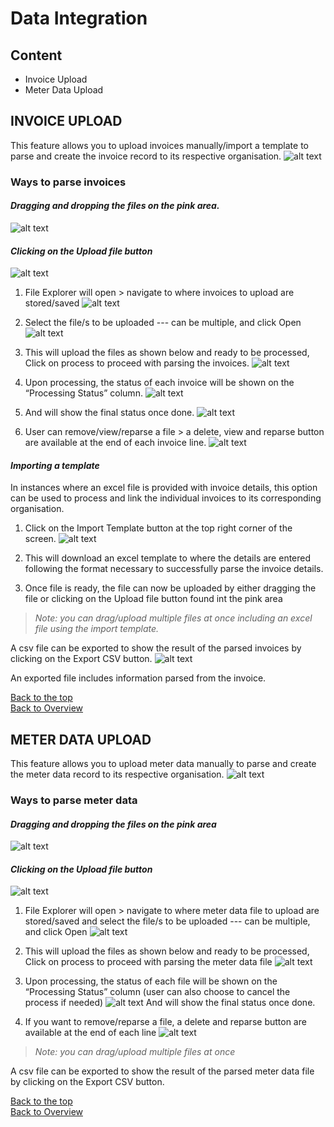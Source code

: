 # Data Integration

## Content

+ Invoice Upload
+ Meter Data Upload

## INVOICE UPLOAD
This feature allows you to upload invoices manually/import a template to parse and create the invoice record to its respective organisation.
![alt text](<Resources/Invoice Upload/InvoiceUpload1.png>)
### Ways to parse invoices
#### *Dragging and dropping the files on the pink area.*
![alt text](<Resources/Invoice Upload/InvoiceUpload2.png>)

#### *Clicking on the Upload file button*
![alt text](<Resources/Invoice Upload/InvoiceUpload3.png>)

   1. File Explorer will open > navigate to where invoices to upload are stored/saved
    ![alt text](<Resources/Invoice Upload/InvoiceUpload4.png>)

   2. Select the file/s to be uploaded --- can be multiple, and click Open
   ![alt text](<Resources/Invoice Upload/InvoiceUpload5.png>)
   
   3. This will upload the files as shown below and ready to be processed, Click on process to proceed with parsing the invoices.
   ![alt text](<Resources/Invoice Upload/InvoiceUpload6.png>)

   4. Upon processing, the status of each invoice will be shown on the “Processing Status” column.
   ![alt text](<Resources/Invoice Upload/InvoiceUpload7.png>)

   5. And will show the final status once done.
   ![alt text](<Resources/Invoice Upload/InvoiceUpload8.png>)

   6. User can remove/view/reparse a file > a delete, view and reparse button are available at the end of each invoice line.
   ![alt text](<Resources/Invoice Upload/InvoiceUpload9.png>)

#### *Importing a template*
In instances where an excel file is provided with invoice details, this option can be used to process and link the individual invoices to its corresponding organisation.

   1. Click on the Import Template button at the top right corner of the screen.
   ![alt text](<Resources/Invoice Upload/InvoiceUpload10.png>)

   2. This will download an excel template to where the details are entered following the format necessary to successfully parse the invoice details.
   
   3. Once file is ready, the file can now be uploaded by either dragging the file or clicking on the Upload file button found int the pink area   
   
>*Note: you can drag/upload multiple files at once including an excel file using the import template.*    

A csv file can be exported to show the result of the parsed invoices by clicking on the Export CSV button.
![alt text](<Resources/Invoice Upload/InvoiceUpload11.png>)

An exported file includes information parsed from the invoice.

[Back to the top](#content)  
[Back to Overview](README.md)


## METER DATA UPLOAD
This feature allows you to upload meter data manually to parse and create the meter data record to its respective organisation.
![alt text](<Resources/Meter Data Upload/MeterDataUpload1.png>)
### Ways to parse meter data

#### *Dragging and dropping the files on the pink area*
![alt text](<Resources/Meter Data Upload/MeterDataUpload2.png>)

#### *Clicking on the Upload file button*
![alt text](<Resources/Meter Data Upload/MeterDataUpload3.png>)

   1. File Explorer will open > navigate to where meter data file to upload are stored/saved and select the file/s to be uploaded --- can be multiple, and click Open
   ![alt text](<Resources/Meter Data Upload/MeterDataUpload4.png>)

   2. This will upload the files as shown below and ready to be processed, Click on process to proceed with parsing the meter data file
   ![alt text](<Resources/Meter Data Upload/MeterDataUpload5.png>)

   3. Upon processing, the status of each file will be shown on the “Processing Status” column (user can also choose to cancel the process if needed)
   ![alt text](<Resources/Meter Data Upload/MeterDataUpload6.png>) 
     And will show the final status once done.
   
   4. If you want to remove/reparse a file, a delete and reparse button are available at the end of each line
   ![alt text](<Resources/Meter Data Upload/MeterDataUpload7.png>)

>*Note: you can drag/upload multiple files at once*   

A csv file can be exported to show the result of the parsed meter data file by clicking on the Export CSV button.

[Back to the top](#content)  
[Back to Overview](README.md)